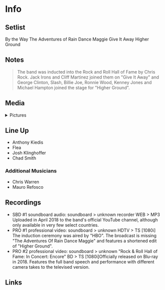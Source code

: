# Info

## Setlist

By the Way
The Adventures of Rain Dance Maggie
Give It Away
Higher Ground

## Notes

> The band was inducted into the Rock and Roll Hall of Fame by Chris Rock. Jack Irons and Cliff Martinez joined them on "Give It Away" and George Clinton, Slash, Billie Joe, Ronnie Wood, Kenney Jones and Michael Hampton joined the stage for "Higher Ground".

## Media 

<details>
  <summary>Pictures</summary>
  <!--<img alt="Setlist" title="Setlist" src="_.jpg" height="200" />
  <img alt="Flyer" title="Flyer" src="_.jpg" height="200" />-->
</details>

## Line Up

* Anthony Kiedis
* Flea
* Josh Klinghoffer
* Chad Smith

### Additional Musicians

* Chris Warren  
* Mauro Refosco

## Recordings

* SBD #1 soundboard audio: soundboard > unknown recorder WEB > MP3 Uploaded in April 2018 to the band's official YouTube channel, although only available in very few select countries.
* PRO #1 professional video: soundboard > unknown HDTV > TS [1080i] The induction ceremony was aired by "HBO". The broadcast is missing "The Adventures Of Rain Dance Maggie" and features a shortened edit of "Higher Ground".
* PRO #2 professional video: soundboard > unknown "Rock & Roll Hall of Fame: In Concert: Encore" BD > TS [1080i]Officially released on Blu-ray in 2018. Features the full band speech and performance with different camera takes to the televised version.

## Links
